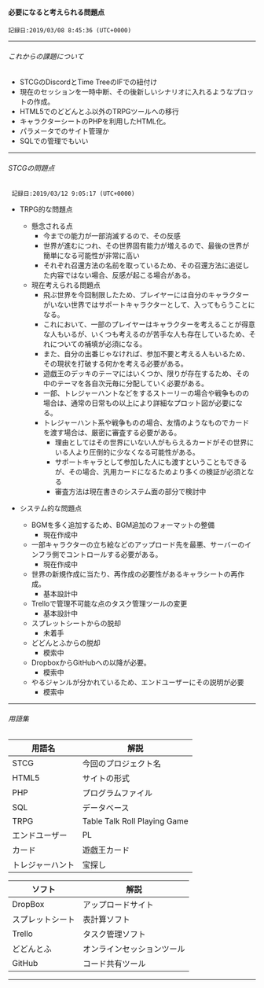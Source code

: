 #### 必要になると考えられる問題点
	記録日:2019/03/08 8:45:36 (UTC+0000)

---
###### これからの課題について
- STCGのDiscordとTime TreeのIFでの紐付け
- 現在のセッションを一時中断、その後新しいシナリオに入れるようなプロットの作成。
- HTML5でのどどんとふ以外のTRPGツールへの移行
- キャラクターシートのPHPを利用したHTML化。
- パラメータでのサイト管理か
- SQLでの管理でもいい

---
###### STCGの問題点
	 記録日:2019/03/12 9:05:17 (UTC+0000)

- TRPG的な問題点
	- 懸念される点
		- 今までの能力が一部消滅するので、その反感
		- 世界が進むにつれ、その世界固有能力が増えるので、最後の世界が簡単になる可能性が非常に高い
		- それぞれ召還方法の名前を取っているため、その召還方法に追従した内容ではない場合、反感が起こる場合がある。
	- 現在考えられる問題点
		- 飛ぶ世界を今回制限したため、プレイヤーには自分のキャラクターがいない世界ではサポートキャラクターとして、入ってもらうことになる。
		- これにおいて、一部のプレイヤーはキャラクターを考えることが得意な人もいるが、いくつも考えるのが苦手な人も存在しているため、それについての補填が必須になる。
		- また、自分の出番じゃなければ、参加不要と考える人もいるため、その現状を打破する何かを考える必要がある。
		- 遊戯王のデッキのテーマにはいくつか、限りが存在するため、その中のテーマを各自次元毎に分配していく必要がある。
		- 一部、トレジャーハントなどをするストーリーの場合や戦争ものの場合は、通常の日常もの以上により詳細なプロット図が必要になる。
		- トレジャーハント系や戦争ものの場合、友情のようなものでカードを渡す場合は、厳密に審査する必要がある。
			- 理由としてはその世界にいない人がもらえるカードがその世界にいる人より圧倒的に少なくなる可能性がある。
			- サポートキャラとして参加した人にも渡すということもできるが、その場合、汎用カードになるためより多くの検証が必須となる
			- 審査方法は現在書きのシステム面の部分で検討中

- システム的な問題点
	- BGMを多く追加するため、BGM追加のフォーマットの整備
		- 現在作成中
	- 一部キャラクターの立ち絵などのアップロード先を最悪、サーバーのインフラ側でコントロールする必要がある。
		- 現在作成中
	- 世界の新規作成に当たり、再作成の必要性があるキャラシートの再作成。
		- 基本設計中
	- Trelloで管理不可能な点のタスク管理ツールの変更
		- 基本設計中
	- スプレットシートからの脱却
		- 未着手
	- どどんとふからの脱却
		- 模索中
	- DropboxからGitHubへの以降が必要。
		- 模索中
	- やるジャンルが分かれているため、エンドユーザーにその説明が必要
		- 模索中
---

###### 用語集

| 用語名 | 解説 |
----|---- 
| STCG | 今回のプロジェクト名 |
| HTML5 | サイトの形式 |
| PHP | プログラムファイル |
| SQL | データベース |
| TRPG | Table Talk Roll Playing Game |
| エンドユーザー | PL |
| カード | 遊戯王カード |
| トレジャーハント | 宝探し |

| ソフト | 解説 |
----|---- 
| DropBox | アップロードサイト |
| スプレットシート | 表計算ソフト |
| Trello | タスク管理ソフト |
| どどんとふ | オンラインセッションツール |
| GitHub | コード共有ツール |
---
